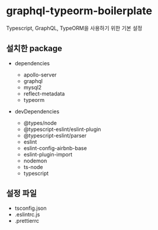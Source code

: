 # graphql-typeorm-boilerplate

Typescript, GraphQL, TypeORM을 사용하기 위한 기본 설정

## 설치한 package

- dependencies
  - apollo-server
  - graphql
  - mysql2
  - reflect-metadata
  - typeorm

- devDependencies
  - @types/node
  - @typescript-eslint/eslint-plugin
  - @typescript-eslint/parser
  - eslint
  - eslint-config-airbnb-base
  - eslint-plugin-import
  - nodemon
  - ts-node
  - typescript

## 설정 파일

- tsconfig.json
- .eslintrc.js
- .prettierrc
